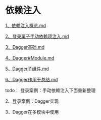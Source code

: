 # 依赖注入

[1、依赖注入概览.md](./mds/1、依赖注入概览.md)

[2、登录栗子手动依赖项注入.md](./mds/2、登录栗子手动依赖项注入.md)

[3、Dagger基础.md](./mds/3、Dagger基础.md)

[4、Dagger#Module.md](./mds/4、Dagger%23Module.md)

[5、Dagger子组件.md](./mds/5、Dagger子组件.md)

[6、Dagger作用于总结.md](./mds/6、Dagger作用于总结.md)



todo： 登录案例：手动依赖注入下面重新整理

2、登录案例：Dagger实现

3、Dagger在多模块中使用

